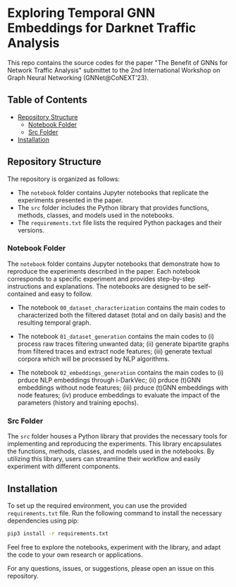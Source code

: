 # Exploring Temporal GNN Embeddings for Darknet Traffic Analysis

This repo contains the source codes for the paper "The Benefit of GNNs for Network Traffic Analysis" submittet to the 2nd International Workshop on Graph Neural Networking (GNNet@CoNEXT’23).

## Table of Contents

- [Repository Structure](#repository-structure)
    - [Notebook Folder](#notebook-folder)
    - [Src Folder](#library-folder)
- [Installation](#installation)

## Repository Structure

The repository is organized as follows:

- The `notebook` folder contains Jupyter notebooks that replicate the experiments presented in the paper.
- The `src` folder includes the Python library that provides functions, methods, classes, and models used in the notebooks.
- The `requirements.txt` file lists the required Python packages and their versions.

### Notebook Folder

The `notebook` folder contains Jupyter notebooks that demonstrate how to reproduce the experiments described in the paper. Each notebook corresponds to a specific experiment and provides step-by-step instructions and explanations. The notebooks are designed to be self-contained and easy to follow.

- The notebook `00_dataset_characterization` contains the main codes to characterized both the filtered dataset (total and on daily basis) and the resulting temporal graph.

- The notebook `01_dataset_generation` contains the main codes to (i) process raw traces filtering unwanted data; (ii) generate bipartite graphs from filtered traces and extract node features; (iii) generate textual corpora which will be processed by NLP algorithms.

- The notebook `02_embeddings_generation` contains the main codes to (i) prduce NLP embeddings through i-DarkVec; (ii) prduce (t)GNN embeddings without node features; (iii) prduce (t)GNN embeddings with node features; (iv) produce embeddings to evaluate the impact of the parameters (history and training epochs).

### Src Folder

The `src` folder houses a Python library that provides the necessary tools for implementing and reproducing the experiments. This library encapsulates the functions, methods, classes, and models used in the notebooks. By utilizing this library, users can streamline their workflow and easily experiment with different components.

## Installation

To set up the required environment, you can use the provided `requirements.txt` file. Run the following command to install the necessary dependencies using pip:

```bash
pip3 install -r requirements.txt
```

Feel free to explore the notebooks, experiment with the library, and adapt the code to your own research or applications.

For any questions, issues, or suggestions, please open an issue on this repository.